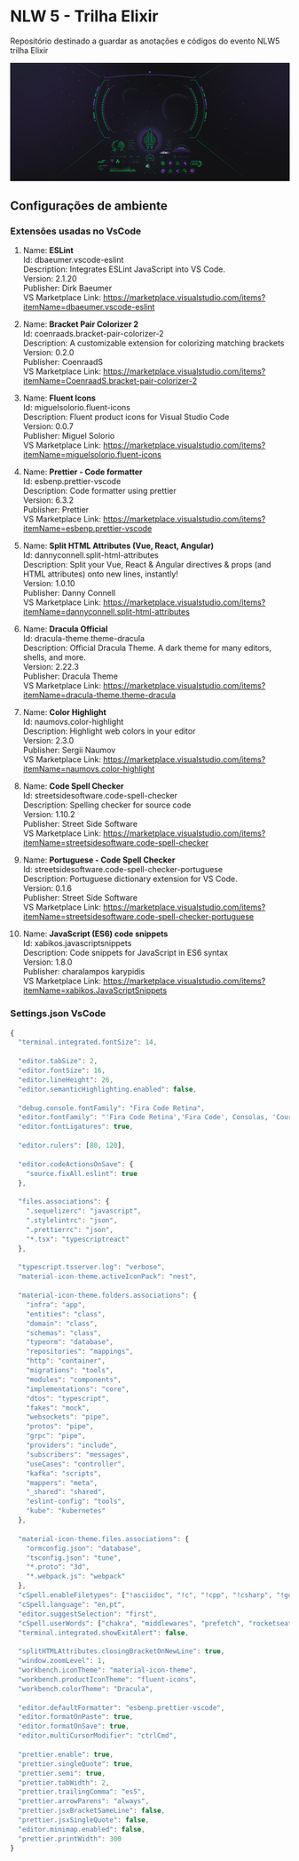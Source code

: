 # NLW 5 - Trilha Elixir

Repositório destinado a guardar as anotações e códigos do evento NLW5 trilha Elixir

![ELIXIR](/.readme-folder/root/1-NLW05-2560x1080.jpg)

## Configurações de ambiente

### Extensões usadas no VsCode

1. Name: **ESLint**  
   Id: dbaeumer.vscode-eslint  
   Description: Integrates ESLint JavaScript into VS Code.  
   Version: 2.1.20  
   Publisher: Dirk Baeumer  
   VS Marketplace Link: https://marketplace.visualstudio.com/items?itemName=dbaeumer.vscode-eslint

2. Name: **Bracket Pair Colorizer 2**  
   Id: coenraads.bracket-pair-colorizer-2  
   Description: A customizable extension for colorizing matching brackets  
   Version: 0.2.0  
   Publisher: CoenraadS  
   VS Marketplace Link: https://marketplace.visualstudio.com/items?itemName=CoenraadS.bracket-pair-colorizer-2

3. Name: **Fluent Icons**  
   Id: miguelsolorio.fluent-icons  
   Description: Fluent product icons for Visual Studio Code  
   Version: 0.0.7  
   Publisher: Miguel Solorio  
   VS Marketplace Link: https://marketplace.visualstudio.com/items?itemName=miguelsolorio.fluent-icons

4. Name: **Prettier - Code formatter**  
   Id: esbenp.prettier-vscode  
   Description: Code formatter using prettier  
   Version: 6.3.2  
   Publisher: Prettier  
   VS Marketplace Link: https://marketplace.visualstudio.com/items?itemName=esbenp.prettier-vscode

5. Name: **Split HTML Attributes (Vue, React, Angular)**  
   Id: dannyconnell.split-html-attributes  
   Description: Split your Vue, React & Angular directives & props (and HTML attributes) onto new lines, instantly!  
   Version: 1.0.10  
   Publisher: Danny Connell  
   VS Marketplace Link: https://marketplace.visualstudio.com/items?itemName=dannyconnell.split-html-attributes

6. Name: **Dracula Official**  
   Id: dracula-theme.theme-dracula  
   Description: Official Dracula Theme. A dark theme for many editors, shells, and more.  
   Version: 2.22.3  
   Publisher: Dracula Theme  
   VS Marketplace Link: https://marketplace.visualstudio.com/items?itemName=dracula-theme.theme-dracula

7. Name: **Color Highlight**  
   Id: naumovs.color-highlight  
   Description: Highlight web colors in your editor  
   Version: 2.3.0  
   Publisher: Sergii Naumov  
   VS Marketplace Link: https://marketplace.visualstudio.com/items?itemName=naumovs.color-highlight

8. Name: **Code Spell Checker**  
   Id: streetsidesoftware.code-spell-checker  
   Description: Spelling checker for source code  
   Version: 1.10.2  
   Publisher: Street Side Software  
   VS Marketplace Link: https://marketplace.visualstudio.com/items?itemName=streetsidesoftware.code-spell-checker

9. Name: **Portuguese - Code Spell Checker**  
   Id: streetsidesoftware.code-spell-checker-portuguese  
   Description: Portuguese dictionary extension for VS Code.  
   Version: 0.1.6  
   Publisher: Street Side Software  
   VS Marketplace Link: https://marketplace.visualstudio.com/items?itemName=streetsidesoftware.code-spell-checker-portuguese

10. Name: **JavaScript (ES6) code snippets**  
    Id: xabikos.javascriptsnippets  
    Description: Code snippets for JavaScript in ES6 syntax  
    Version: 1.8.0  
    Publisher: charalampos karypidis  
    VS Marketplace Link: https://marketplace.visualstudio.com/items?itemName=xabikos.JavaScriptSnippets

### Settings.json VsCode

```js
{
  "terminal.integrated.fontSize": 14,

  "editor.tabSize": 2,
  "editor.fontSize": 16,
  "editor.lineHeight": 26,
  "editor.semanticHighlighting.enabled": false,

  "debug.console.fontFamily": "Fira Code Retina",
  "editor.fontFamily": "'Fira Code Retina','Fira Code', Consolas, 'Courier New', monospace",
  "editor.fontLigatures": true,

  "editor.rulers": [80, 120],

  "editor.codeActionsOnSave": {
    "source.fixAll.eslint": true
  },

  "files.associations": {
    ".sequelizerc": "javascript",
    ".stylelintrc": "json",
    ".prettierrc": "json",
    "*.tsx": "typescriptreact"
  },

  "typescript.tsserver.log": "verbose",
  "material-icon-theme.activeIconPack": "nest",

  "material-icon-theme.folders.associations": {
    "infra": "app",
    "entities": "class",
    "domain": "class",
    "schemas": "class",
    "typeorm": "database",
    "repositories": "mappings",
    "http": "container",
    "migrations": "tools",
    "modules": "components",
    "implementations": "core",
    "dtos": "typescript",
    "fakes": "mock",
    "websockets": "pipe",
    "protos": "pipe",
    "grpc": "pipe",
    "providers": "include",
    "subscribers": "messages",
    "useCases": "controller",
    "kafka": "scripts",
    "mappers": "meta",
    "_shared": "shared",
    "eslint-config": "tools",
    "kube": "kubernetes"
  },

  "material-icon-theme.files.associations": {
    "ormconfig.json": "database",
    "tsconfig.json": "tune",
    "*.proto": "3d",
    "*.webpack.js": "webpack"
  },
  "cSpell.enableFiletypes": ["!asciidoc", "!c", "!cpp", "!csharp", "!go", "!handlebars", "!haskell", "!jade", "!java", "!latex", "!php", "!pug", "!python", "!restructuredtext", "!rust", "!scala", "!scss"],
  "cSpell.language": "en,pt",
  "editor.suggestSelection": "first",
  "cSpell.userWords": ["chakra", "middlewares", "prefetch", "rocketseat"],
  "terminal.integrated.showExitAlert": false,

  "splitHTMLAttributes.closingBracketOnNewLine": true,
  "window.zoomLevel": 1,
  "workbench.iconTheme": "material-icon-theme",
  "workbench.productIconTheme": "fluent-icons",
  "workbench.colorTheme": "Dracula",

  "editor.defaultFormatter": "esbenp.prettier-vscode",
  "editor.formatOnPaste": true,
  "editor.formatOnSave": true,
  "editor.multiCursorModifier": "ctrlCmd",

  "prettier.enable": true,
  "prettier.singleQuote": true,
  "prettier.semi": true,
  "prettier.tabWidth": 2,
  "prettier.trailingComma": "es5",
  "prettier.arrowParens": "always",
  "prettier.jsxBracketSameLine": false,
  "prettier.jsxSingleQuote": false,
  "editor.minimap.enabled": false,
  "prettier.printWidth": 300
}
```
